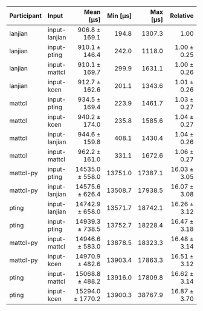 | Participant | Input | Mean [µs] | Min [µs] | Max [µs] | Relative |
|:---|:---|---:|---:|---:|---:|
| lanjian | input-lanjian | 906.8 ± 169.1 | 194.8 | 1307.3 | 1.00 |
| lanjian | input-pting | 910.1 ± 146.4 | 242.0 | 1118.0 | 1.00 ± 0.25 |
| lanjian | input-mattcl | 910.1 ± 169.7 | 299.9 | 1631.1 | 1.00 ± 0.26 |
| lanjian | input-kcen | 912.7 ± 162.6 | 201.1 | 1343.6 | 1.01 ± 0.26 |
| mattcl | input-pting | 934.5 ± 169.4 | 223.9 | 1461.7 | 1.03 ± 0.27 |
| mattcl | input-kcen | 940.2 ± 174.0 | 235.8 | 1585.6 | 1.04 ± 0.27 |
| mattcl | input-lanjian | 944.6 ± 159.8 | 408.1 | 1430.4 | 1.04 ± 0.26 |
| mattcl | input-mattcl | 962.2 ± 161.0 | 331.1 | 1672.6 | 1.06 ± 0.27 |
| mattcl-py | input-pting | 14535.0 ± 558.0 | 13751.0 | 17387.1 | 16.03 ± 3.05 |
| mattcl-py | input-lanjian | 14575.6 ± 626.4 | 13508.7 | 17938.5 | 16.07 ± 3.08 |
| pting | input-lanjian | 14742.9 ± 658.0 | 13571.7 | 18742.1 | 16.26 ± 3.12 |
| pting | input-pting | 14939.3 ± 738.5 | 13752.7 | 18228.4 | 16.47 ± 3.18 |
| mattcl-py | input-mattcl | 14946.6 ± 583.0 | 13878.5 | 18323.3 | 16.48 ± 3.14 |
| mattcl-py | input-kcen | 14970.9 ± 482.6 | 13903.4 | 17863.3 | 16.51 ± 3.12 |
| pting | input-mattcl | 15068.8 ± 488.2 | 13916.0 | 17809.8 | 16.62 ± 3.14 |
| pting | input-kcen | 15294.0 ± 1770.2 | 13900.3 | 38767.9 | 16.87 ± 3.70 |
